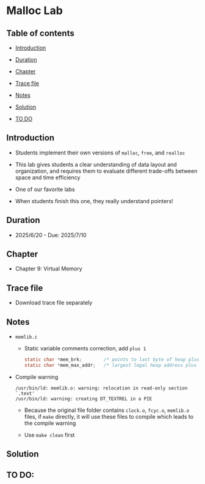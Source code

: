 # Malloc Lab

## Table of contents
- [Introduction](#introduction)
- [Duration](#duration)
- [Chapter](#chapter)
- [Trace file](#trace-file)
- [Notes](#notes)

- [Solution](#solution)
- [TO DO](#to-do)

## Introduction
- Students implement their own versions of `malloc`, `free`, and `realloc`
- This lab gives students a clear understanding of data layout and organization, and requires them to evaluate different trade-offs between space and time efficiency

- One of our favorite labs

- When students finish this one, they really understand pointers!

## Duration
- 2025/6/20 - Due: 2025/7/10

## Chapter
- Chapter 9: Virtual Memory

## Trace file
- Download trace file separately

## Notes
- `memlib.c`
    - Static variable comments correction, add `plus 1`

        ```c
        static char *mem_brk;        /* points to last byte of heap plus 1 */
        static char *mem_max_addr;   /* largest legal heap address plus 1 */ 
        ```

- Compile warning

    ```
    /usr/bin/ld: memlib.o: warning: relocation in read-only section `.text'
    /usr/bin/ld: warning: creating DT_TEXTREL in a PIE
    ```
    - Because the original file folder contains `clock.o`, `fcyc.o`, `memlib.o` files, if `make` directly, it will use these files to compile which leads to the compile warning

    - Use `make clean` first

## Solution

## TO DO: